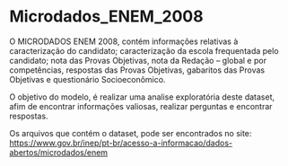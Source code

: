 # Microdados_ENEM_2008
O MICRODADOS ENEM 2008, contém informações relativas à caracterização do candidato; caracterização da escola frequentada pelo candidato; nota das Provas Objetivas, nota da Redação – global e por competências, respostas das Provas Objetivas, gabaritos das Provas Objetivas e questionário Socioeconômico.

O objetivo do modelo, é realizar uma analise exploratória deste dataset, afim de encontrar informações valiosas, realizar perguntas e encontrar respostas.



Os arquivos que contém o dataset, pode ser encontrados no site: https://www.gov.br/inep/pt-br/acesso-a-informacao/dados-abertos/microdados/enem
